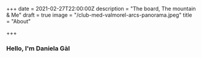 +++
date = 2021-02-27T22:00:00Z
description = "The board, The mountain & Me"
draft = true
image = "/club-med-valmorel-arcs-panorama.jpeg"
title = "About"

+++
### Hello, I'm Daniela Gàl